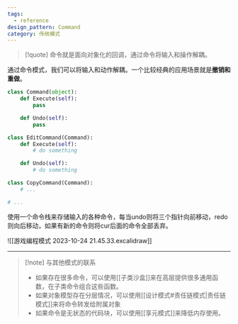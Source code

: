 ```yaml
---
tags:
  - reference
design_pattern: Command
category: 传统模式
---
```

> [!quote]
> 命令就是面向对象化的回调，通过命令将输入和操作解耦。

通过命令模式，我们可以将输入和动作解耦。一个比较经典的应用场景就是**撤销和重做**。

```python
class Command(object):
	def Execute(self):
		pass

	def Undo(self):
		pass

class EditCommand(Command):
	def Execute(self):
		# do something

	def Undo(self):
		# do something

class CopyCommand(Command):
	# ...

# ...
```

使用一个命令栈来存储输入的各种命令，每当undo则将三个指针向前移动，redo则向后移动，如果有新的命令则将cur后面的命令全部丢弃。

![[游戏编程模式 2023-10-24 21.45.33.excalidraw]]

---

> [!note] 与其他模式的联系
> - 如果存在很多命令，可以使用[[子类沙盒]]来在高层提供很多通用函数，在子类命令组合这些函数。
> - 如果对象模型存在分层情况，可以使用[[设计模式#责任链模式|责任链模式]]来将命令转发给附属对象
> - 如果命令是无状态的代码块，可以使用[[享元模式]]来降低内存使用。